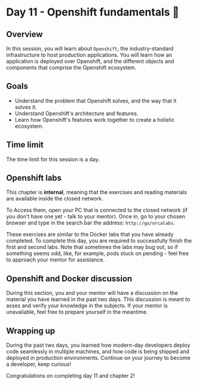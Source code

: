 # Day 11 - Openshift fundamentals :ship:

## Overview

In this session, you will learn about `Openshift`, the industry-standard infrastructure to host production applications. You will learn how an application is deployed over Openshift, and the different objects and components that comprise the Openshift ecosystem.

## Goals

- Understand the problem that Openshift solves, and the way that it solves it.
- Understand Openshift's architecture and features.
- Learn how Openshift's features work together to create a holistic ecosystem.

## Time limit

The time limit for this session is a day.

## Openshift labs

This chapter is **internal**, meaning that the exercises and reading materials are available inside the closed network.

To Access them, open your PC that is connected to the closed network (if you don't have one yet - talk to your mentor). Once in, go to your chosen browser and type in the search bar the address: `http://go/orcalabs`.

These exercises are similar to the Docker labs that you have already completed.
To complete this day, you are required to successfully finish the first and second labs. Note that sometimes the labs may bug out, so if something seems odd, like, for example, pods stuck on pending - feel free to approach your mentor for assistance.

## Openshift and Docker discussion

During this section, you and your mentor will have a discussion on the material you have learned in the past two days. This discussion is meant to asses and verify your knowledge in the subjects. If your mentor is unavailable, feel free to prepare yourself in the meantime.

## Wrapping up

During the past two days, you learned how modern-day developers deploy code seamlessly in multiple machines, and how code is being shipped and deployed in production environments. Continue on your journey to become a developer, keep curious!

Congratulations on completing day 11 and chapter 2!

